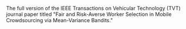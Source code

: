 The full version of the IEEE Transactions on Vehicular Technology (TVT) journal paper titled "Fair and Risk-Averse Worker Selection in Mobile Crowdsourcing via Mean-Variance Bandits."
